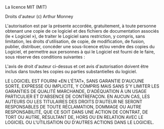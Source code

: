 La licence MIT (MIT)

Droits d'auteur (c) Arthur Monney

L'autorisation est par la présente accordée, gratuitement, à toute personne obtenant
une copie de ce logiciel et des fichiers de documentation associés (le « Logiciel »),
de traiter le Logiciel sans restriction, y compris, sans limitation, les droits d'utilisation, de copie, de modification,
de fusion, publier, distribuer, concéder une sous-licence et/ou vendre des copies du Logiciel, et permettre aux personnes
à qui le Logiciel est fourni de le faire, sous réserve des conditions suivantes :

L'avis de droit d'auteur ci-dessus et cet avis d'autorisation doivent être inclus
dans toutes les copies ou parties substantielles du logiciel.

LE LOGICIEL EST FOURNI «EN L'ÉTAT», SANS GARANTIE D'AUCUNE SORTE, EXPRESSE OU IMPLICITE,
Y COMPRIS MAIS SANS S'Y LIMITER LES GARANTIES DE QUALITÉ MARCHANDE, D'ADÉQUATION À UN USAGE
PARTICULIER ET D'ABSENCE DE CONTREFAÇON. EN AUCUN CAS, LES AUTEURS OU LES TITULAIRES DES DROITS
D'AUTEUR NE SERONT RESPONSABLES DE TOUTE RÉCLAMATION, DOMMAGE OU AUTRE RESPONSABILITÉ, QUE CE
SOIT DANS UNE ACTION DE CONTRAT, DE TORT OU AUTRE, RÉSULTANT DE, HORS OU EN RELATION AVEC LE
LOGICIEL OU L'UTILISATION OU D'AUTRES ACTIONS DANS LE LOGICIEL.
